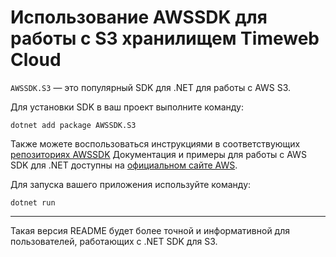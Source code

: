# Использование AWSSDK для работы с S3 хранилищем Timeweb Cloud

`AWSSDK.S3` — это популярный SDK для .NET для работы с AWS S3. 

Для установки SDK в ваш проект выполните команду:

```shell
dotnet add package AWSSDK.S3
```
Также можете воспользоваться инструкциями в соответствующих [репозиториях AWSSDK](https://github.com/aws/aws-sdk-net)
Документация и примеры для работы с AWS SDK для .NET доступны на [официальном сайте AWS](https://aws.amazon.com/ru/sdk-for-net/).

Для запуска вашего приложения используйте команду:

```shell
dotnet run
```

---

Такая версия README будет более точной и информативной для пользователей, работающих с .NET SDK для S3.